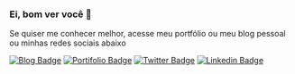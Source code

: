 ### Ei, bom ver você 👋



Se quiser me conhecer melhor, acesse meu portfólio ou meu blog pessoal ou minhas redes sociais abaixo

[![Blog Badge](https://img.shields.io/badge/Blog-Studio-blue)](https://studio.nandosalles.com.br)
[![Portifolio Badge](https://img.shields.io/badge/Portfolio-My%20Digital%20Home-green)](https://www.nandosalles.com.br)
[![Twitter Badge](https://img.shields.io/badge/-Twitter-1ca0f1?style=flat-square&labelColor=1ca0f1&logo=twitter&logoColor=white&link=https://twitter.com/fsclaro)](https://twitter.com/fsclaro)
[![Linkedin Badge](https://img.shields.io/badge/-LinkedIn-blue?style=for-the-badge&logo=Linkedln&logoColor=white&link=https://www.linkedin.com/in/nandosalles/)](https://www.linkedin.com/in/nandosalles/)




